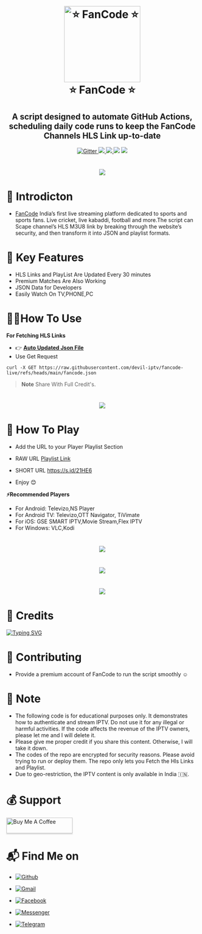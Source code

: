 




<h1 align="center">
  <br>
  <a href="https://play.google.com/store/apps/details?id=com.aynaott.apps"><img src="https://github.com/byte-capsule/FanCode-Hls-Fetcher/blob/main/images/fancode_banner.png" alt="⭐ FanCode ⭐" width="200"></a>
  <br>
  ⭐ FanCode ⭐
  <br>
</h1>

<h2 align="center">A script designed to automate GitHub Actions, scheduling daily code runs to keep the FanCode Channels HLS Link up-to-date</h2>

<p align="center">
  <a href="https://www.python.org/">
    <img src="https://img.shields.io/badge/Made_With-Python_3.12%2B-blue"
         alt="Gitter">
  
  <a href="https://saythanks.io/to/bullredeyes@gmail.com">
      <img src="https://img.shields.io/badge/Byte_Capsule-%E2%98%BC-green.svg">
  </a>
  <a href="https://play.google.com/store/apps/details?id=com.banglalink.toffee">
    <img src="https://img.shields.io/badge/App-FanCode-red">
  </a>
  </a>
  <a href="https://gitter.im/amitmerchant1990/electron-markdownify"><img src="https://img.shields.io/badge/Made%20in-Bangladesh_🇧🇩-green?colorA=%23ff0000&colorB=%23017e40&style=flat-square"></a>
  <a href="https://hits.seeyoufarm.com"><img src="https://hits.seeyoufarm.com/api/count/incr/badge.svg?url=https%3A%2F%2Fgithub.com%2Fbyte-capsule%2FFanCode-Hls-Fetcher&count_bg=%2379C83D&title_bg=%23555555&icon=mattermost.svg&icon_color=%23E7E7E7&title=Visitors+&edge_flat=false"/></a>
</p>

<h1 align="center">
 <a href="www.aynaott.com"><img src="https://images.fancode.com/skillup-uploads/fc-web/home-page-new-arc/hero-image/v1/hero-image-mweb-v2.png?hash=eyJrZXkiOiJza2lsbHVwLXVwbG9hZHMvZmMtd2ViL2hvbWUtcGFnZS1uZXctYXJjL2hlcm8taW1hZ2UvdjEvaGVyby1pbWFnZS1td2ViLXYyLnBuZyIsImVkaXRzIjp7InJlc2l6ZSI6eyJmaXQiOiJjb3ZlciIsIndpZHRoIjoxMDgwLCJoZWlnaHQiOjk3Mn0sIndlYnAiOnsicXVhbGl0eSI6NjAsImxvc3NsZXNzIjpmYWxzZX19LCJvdXRwdXRGb3JtYXQiOiJ3ZWJwIn0="></a>
</h1>

# 📕 Introdicton 
* [FanCode](https://play.google.com/store/apps/details?id=com.banglalink.toffee) India’s first live streaming platform dedicated to sports and sports fans. Live cricket, live kabaddi, football and more.The script can Scape channel’s HLS M3U8 link by breaking through the website’s security, and then transform it into JSON and playlist formats.


# 🔵 Key Features

* HLS Links and PlayList Are Updated Every 30 minutes
* Premium Matches Are Also Working
* JSON Data for Developers 
* Easily Watch On TV,PHONE,PC



# 👨‍💻How To Use
**For Fetching HLS Links**
* 👉 **[Auto Updated Json File](https://raw.githubusercontent.com/devil-iptv/fancode-live/refs/heads/main/fancode.json)**
* Use Get Request




```
curl -X GET https://raw.githubusercontent.com/devil-iptv/fancode-live/refs/heads/main/fancode.json

```

> **Note**
> Share With Full Credit's.


<h1 align="center">
 <a href="https://raw.githubusercontent.com/byte-capsule/FanCode-Hls-Fetcher/main/Fancode_hls_m3u8.Json?"><img src="https://github.com/byte-capsule/FanCode-Hls-Fetcher/blob/main/images/output.jpg"></a>
</h1>

# 🎥 How To Play


* Add the URL to your Player Playlist Section
* RAW URL [Playlist Link](https://raw.githubusercontent.com/byte-capsule/FanCode-Hls-Fetcher/main/Fancode_Live.m3u)
* SHORT URL https://s.id/21HE6

*  Enjoy 😊



**⚡Recommended Players**
* For Android: Televizo,NS Player
* For Android TV: Televizo,OTT Navigator, TiVimate
* For iOS: GSE SMART IPTV,Movie Stream,Flex IPTV
* For Windows: VLC,Kodi


<h1 align="center">
 <a href="https://raw.githubusercontent.com/byte-capsule/FanCode-Hls-Fetcher/main/Fancode_Live.m3u"><img src="https://github.com/byte-capsule/FanCode-Hls-Fetcher/blob/main/images/1.jpg"></a>
</h1>
<h1 align="center">
 <a href="https://raw.githubusercontent.com/byte-capsule/FanCode-Hls-Fetcher/main/Fancode_Live.m3u"><img src="https://github.com/byte-capsule/FanCode-Hls-Fetcher/blob/main/images/2.jpg"></a>
</h1>
<h1 align="center">
 <a href="https://raw.githubusercontent.com/byte-capsule/FanCode-Hls-Fetcher/main/Fancode_Live.m3u"><img src="https://github.com/byte-capsule/FanCode-Hls-Fetcher/blob/main/images/3.jpg"></a>
</h1>



# 🚬 Credits
[![Typing SVG](https://readme-typing-svg.demolab.com?font=Fira+Code&pause=100&color=FF2C10&background=31FF9400&width=400&lines=Made+By+Byte+Capsule)](https://git.io/typing-svg)

# 💙 Contributing
* Provide a premium account of FanCode to run the script smoothly ☺️
# 💌 Note
* The following code is for educational purposes only. It demonstrates how to authenticate and stream IPTV. Do not use it for any illegal or harmful activities. If the code affects the revenue of the IPTV owners, please let me  and I will delete it.
* Please give me proper credit if you share this content. Otherwise, I will take it down.
* The codes of the repo are encrypted for security reasons. Please avoid trying to run or deploy them. The repo only lets you Fetch the Hls Links and Playlist.
*  Due to geo-restriction, the IPTV content is only available in India 🇮🇳.





# 💰 Support

<a href="https://www.buymeacoffee.com/jeshanakanc" target="_blank"><img src="https://www.buymeacoffee.com/assets/img/custom_images/purple_img.png" alt="Buy Me A Coffee" style="height: 41px !important;width: 174px !important;box-shadow: 0px 3px 2px 0px rgba(190, 190, 190, 0.5) !important;-webkit-box-shadow: 0px 3px 2px 0px rgba(190, 190, 190, 0.5) !important;" ></a>




# 📬 Find Me on 

- [![Github](https://img.shields.io/badge/Github-Byte_Capsule-purple?style=for-the-badge&logo=github)](https://github.com/byte-capsule)

- [![Gmail](https://img.shields.io/badge/Gmail-Byte_Capsule-green?style=for-the-badge&logo=gmail)](mailto:jeshanakand2017@gmail.com)

- [![Facebook](https://img.shields.io/badge/Facebook-Jeshan_Akand-blue?style=for-the-badge&logo=facebook)](https://t.me/J_9X_H_9X_N)

- [![Messenger](https://img.shields.io/badge/Messenger-Jeshan_Akand-orange?style=for-the-badge&logo=messenger)](https://t.me/J_9X_H_9X_N)

- [![Telegram](https://img.shields.io/badge/Telegram-Byte_Capsule-indigo?style=for-the-badge&logo=telegram)](https://t.me/J_9X_H_9X_N)
